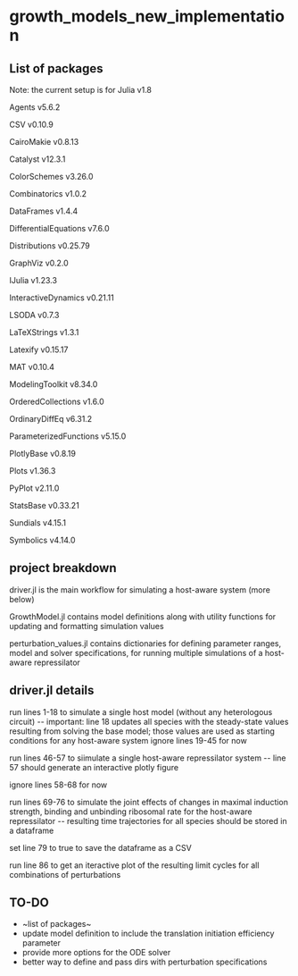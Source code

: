 ﻿# growth_models_new_implementation

## List of packages

Note: the current setup is for Julia v1.8

Agents v5.6.2

CSV v0.10.9

CairoMakie v0.8.13

Catalyst v12.3.1

ColorSchemes v3.26.0

Combinatorics v1.0.2

DataFrames v1.4.4

DifferentialEquations v7.6.0

Distributions v0.25.79

GraphViz v0.2.0

IJulia v1.23.3

InteractiveDynamics v0.21.11

LSODA v0.7.3

LaTeXStrings v1.3.1

Latexify v0.15.17

MAT v0.10.4

ModelingToolkit v8.34.0

OrderedCollections v1.6.0

OrdinaryDiffEq v6.31.2

ParameterizedFunctions v5.15.0

PlotlyBase v0.8.19

Plots v1.36.3

PyPlot v2.11.0

StatsBase v0.33.21

Sundials v4.15.1

Symbolics v4.14.0

## project breakdown

driver.jl is the main workflow for simulating a host-aware system (more below)

GrowthModel.jl contains model definitions along with utility functions for updating and formatting simulation values

perturbation_values.jl contains dictionaries for defining parameter ranges, model and solver specifications, for running multiple simulations of a host-aware repressilator

## driver.jl details

run lines 1-18 to simulate a single host model (without any heterologous circuit) -- important: line 18 updates all species with the steady-state values resulting from solving the base model; those values are used as starting conditions for any host-aware system
ignore lines 19-45 for now

run lines 46-57 to siimulate a single host-aware repressilator system -- line 57 should generate an interactive plotly figure

ignore lines 58-68 for now

run lines 69-76 to simulate the joint effects of changes in maximal induction strength, binding and unbinding ribosomal rate for the host-aware repressilator -- resulting time trajectories for all species should be stored in a dataframe

set line 79 to true to save the dataframe as a CSV

run line 86 to get an iteractive plot of the resulting limit cycles for all combinations of perturbations


## TO-DO
- ~list of packages~
- update model definition to include the translation initiation efficiency parameter 
- provide more options for the ODE solver
- better way to define and pass dirs with perturbation specifications